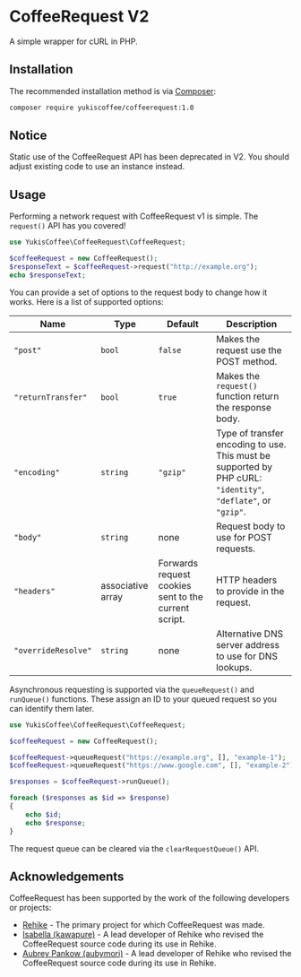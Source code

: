 # CoffeeRequest V2

A simple wrapper for cURL in PHP.

## Installation

The recommended installation method is via [Composer](//getcomposer.org):

```sh
composer require yukiscoffee/coffeerequest:1.0
```

## Notice

Static use of the CoffeeRequest API has been deprecated in V2. You should adjust existing code to use an instance instead.

## Usage

Performing a network request with CoffeeRequest v1 is simple. The `request()` API has you covered!

```php
use YukisCoffee\CoffeeRequest\CoffeeRequest;

$coffeeRequest = new CoffeeRequest();
$responseText = $coffeeRequest->request("http://example.org");
echo $responseText;
```

You can provide a set of options to the request body to change how it works. Here is a list of supported options:

| **Name**            | **Type**          | **Default**                                          | **Description**                                                                                               |
|---------------------|-------------------|------------------------------------------------------|---------------------------------------------------------------------------------------------------------------|
| `"post"`            | `bool`            | `false`                                              | Makes the request use the POST method.                                                                        |
| `"returnTransfer"`  | `bool`            | `true`                                               | Makes the `request()` function return the response body.                                                      |
| `"encoding"`        | `string`          | `"gzip"`                                             | Type of transfer encoding to use. This must be supported by PHP cURL: `"identity"`, `"deflate"`, or `"gzip"`. |
| `"body"`            | `string`          | none                                                 | Request body to use for POST requests.                                                                        |
| `"headers"`         | associative array | Forwards request cookies sent to the current script. | HTTP headers to provide in the request.                                                                       |
| `"overrideResolve"` | `string`          | none                                                 | Alternative DNS server address to use for DNS lookups.                                                        |

Asynchronous requesting is supported via the `queueRequest()` and `runQueue()` functions. These assign an ID to your queued request so you can identify them later.

```php
use YukisCoffee\CoffeeRequest\CoffeeRequest;

$coffeeRequest = new CoffeeRequest();

$coffeeRequest->queueRequest("https://example.org", [], "example-1");
$coffeeRequest->queueRequest("https://www.google.com", [], "example-2");

$responses = $coffeeRequest->runQueue();

foreach ($responses as $id => $response)
{
    echo $id;
    echo $response;
}
```

The request queue can be cleared via the `clearRequestQueue()` API.

## Acknowledgements

CoffeeRequest has been supported by the work of the following developers or projects:

- [Rehike](//github.com/Rehike/Rehike) - The primary project for which CoffeeRequest was made.
- [Isabella (kawapure)](//github.com/kawapure) - A lead developer of Rehike who revised the CoffeeRequest source code during its use in Rehike.
- [Aubrey Pankow (aubymori)](//github.com/aubymori) - A lead developer of Rehike who revised the CoffeeRequest source code during its use in Rehike.